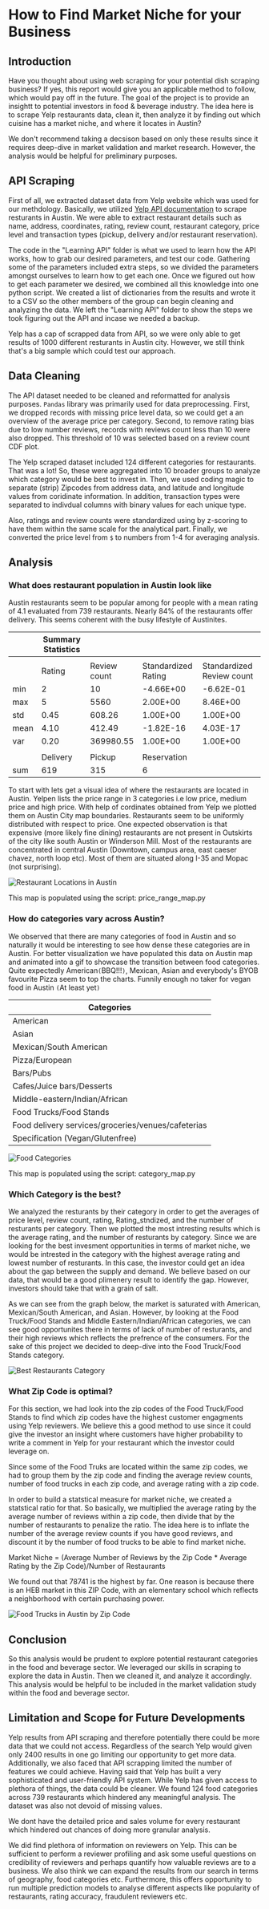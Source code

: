 # How to Find Market Niche for your Business
## Introduction
                                                            
Have you thought about using web scraping for your potential dish scraping business? If yes, this report would give you an applicable method to follow, which would pay off in the future. The goal of the project is to provide an insightt to potential investors in food & beverage industry. The idea here is to scrape Yelp restaurants data, clean it, then analyze it by finding out which cuisine has a market niche, and where it locates in Austin?

We don't recommend taking a decsison based on only these results since it requires deep-dive in market validation and market research. However, the analysis would be helpful for preliminary purposes.

## API Scraping

First of all, we extracted dataset data from Yelp website which was used for our methdology. Basically, we utilized [Yelp API documentation](https://www.yelp.com/developers/documentation/v3) to scrape resturants in Austin. We were able to extract restaurant details such as name, address, coordinates, rating, review count, restaurant category, price level and transaction types (pickup, delivery and/or restaurant reservation). 

The code in the "Learning API" folder is what we used to learn how the API works, how to grab our desired parameters, and test our code. Gathering some of the parameters included extra steps, so we divided the parameters amongst ourselves to learn how to get each one. Once we figured out how to get each parameter we desired, we combined all this knowledge into one python script. We created a list of dictionaries from the results and wrote it to a CSV so the other members of the group can begin cleaning and analyzing the data. We left the "Learning API" folder to show the steps we took figuring out the API and incase we needed a backup.

Yelp has a cap of scrapped data from API, so we were only able to get results of 1000 different resturants in Austin city. However, we still think that's a big sample which could test our approach. 

## Data Cleaning

The API dataset needed to be cleaned and reformatted for analysis purposes. `Pandas` library was primarily used for data preprocessing. First, we dropped records with missing price level data, so we could get a an overview of the average price per category. Second, to remove rating bias due to low number reviews, records with reviews count less than 10 were also dropped. This threshold of 10 was selected based on a review count CDF plot. 

The Yelp scraped dataset included 124 different categories for restaurants. That was a lot! So, these were aggregated into 10 broader groups to analyze which category would be best to invest in. Then, we used coding magic to separate (strip) Zipcodes from address data, and latitude and longitude values from coridinate information. In addition, transaction types were separated to indivdual columns with binary values for each unique type.

Also, ratings and review counts were standardized using by z-scoring to have them within the same scale for the analytical  part. Finally, we converted the price level from `$` to numbers from 1-4 for averaging analysis.

## Analysis

### What does restaurant population in Austin look like

Austin restaurants seem to be popular among for people with a mean rating of 4.1 evaluated from 739 restaurants. Nearly 84% of the restaurants offer delivery. This seems coherent with the busy lifestyle of Austinites. 

|      | Summary Statistics |              |                     |                           |
|------|--------------------|--------------|---------------------|---------------------------|
|      |                    |              |                     |                           |
|      | Rating             | Review count | Standardized Rating | Standardized Review count |
| min  | 2                  | 10           | -4.66E+00           | -6.62E-01                 |
| max  | 5                  | 5560         | 2.00E+00            | 8.46E+00                  |
| std  | 0.45               | 608.26       | 1.00E+00            | 1.00E+00                  |
| mean | 4.10               | 412.49       | -1.82E-16           | 4.03E-17                  |
| var  | 0.20               | 369980.55    | 1.00E+00            | 1.00E+00                  |
|      |                    |              |                     |                           |
|      | Delivery           | Pickup       | Reservation         |                           |
| sum  | 619                | 315          | 6                   |                           |



To start with lets get a visual idea of where the restaurants are located in Austin. Yelpen lists the price range in 3 categories i.e low price, medium price and high price. With help of cordinates obtained from Yelp we plotted them on Austin City map boundaries. Restaurants seem to be uniformly distributed with respect to price. One expected observation is that expensive (more likely fine dining) restaurants are not present in Outskirts of the city like south Austin or Winderson Mill. Most of the restaurants are concentrated in central Austin (Downtown, campus area, east caeser chavez, north loop etc). Most of them are situated along I-35 and Mopac (not surprising). 

![Restaurant Locations in Austin](/artifacts/figures/price_range_map.png)

This map is populated using the script: price_range_map.py

### How do categories vary across Austin?

We observed that there are many categories of food in Austin and so naturally it would be interesting to see how dense these categories are in Austin. For better visualization we have populated this data on Austin map and animated into a gif to showcase the transition between food categories. Quite expectedly American`(`BBQ!!!`)`, Mexican, Asian and everybody's BYOB favourite Pizza seem to top the charts. Funnily enough no taker for vegan food in Austin `(`At least yet`)`

| Categories                                         
|----------------------------------------------------|
| American                                           |
| Asian                                              |
| Mexican/South American                             |
| Pizza/European                                     |
| Bars/Pubs                                          |
| Cafes/Juice bars/Desserts                          |
| Middle-eastern/Indian/African                      |
| Food Trucks/Food Stands                            |
| Food delivery services/groceries/venues/cafeterias |
| Specification (Vegan/Glutenfree)                   |

![Food Categories](/artifacts/figures/category.gif)


This map is populated using the script: category_map.py

### Which Category is the best?

We analyzed the resturants by their category in order to get the averages of price level, review count, rating, Rating_stndized, and the number of resturants per category. Then we plotted the most intresting results which is the average rating, and the number of resturants by category. Since we are looking for the best invesment opportunities in terms of market niche, we would be intrested in the category with the highest average rating and lowest number of resturants. In this case, the investor could get an idea about the gap between the supply and demand. We believe based on our data, that would be a good plimenery result to identify the gap. However, investors should take that with a grain of salt.

As we can see from the graph below, the market is saturated with American, Mexican/South American, and Asian. However, by looking at the Food Truck/Food Stands and Middle Eastern/Indian/African categories, we can see good opportunites there in terms of lack of number of resturants, and their high reviews which reflects the prefrence of the consumers. For the sake of this project we decided to deep-dive into the Food Truck/Food Stands category.

![Best Restaurants Category](/artifacts/best_restaurant.jpeg)

### What Zip Code is optimal?

For this section, we had look into the zip codes of the Food Truck/Food Stands to find which zip codes have the highest customer engagments using Yelp reviewers. We believe this a good method to use since it could give the investor an insight where customers have higher probability to write a comment in Yelp for your restaurant which the investor could leverage on.

Since some of the Food Truks are located within the same zip codes, we had to group them by the zip code and finding the average review counts, number of food trucks in each zip code, and average rating with a zip code.

In order to build a statstical measure for market niche, we created a statstical ratio for that. So basically, we multiplied the average rating by the average number of reviews within a zip code, then divide that by the number of restaurants to penalize the ratio. The idea here is to inflate the number of the average review counts if you have good reviews, and discount it by the number of food trucks to be able to find market niche.

Market Niche = (Average Number of Reviews by the Zip Code * Average Rating by the Zip Code)/Number of Restaurants

We found out that 78741 is the highest by far. One reason is because there is an HEB market in this ZIP Code, with an elementary school which reflects a neighborhood with certain purchasing power.

![Food Trucks in Austin by Zip Code](/artifacts/food_trucks.jpeg)

## Conclusion

So this analysis would be prudent to explore potential restaurant categories in the food and beverage sector. We leveraged our skills in scraping to explore the data in Austin. Then we cleaned it, and analyze it accordingly. This analysis would be helpful to be included in the market validation study within the food and beverage sector.

## Limitation and Scope for Future Developments

Yelp results from API scraping and therefore potentially there could be more data that we could not access. Regardless of the search Yelp would given only 2400 results in one go limiting our opportunity to get more data. Additionally, we also faced that API scrapping limited the number of features we could achieve. Having said that Yelp has built a very sophisticated and user-friendly API system. 
While Yelp has given access to plethora of things, the data could be cleaner. We found 124 food categories across 739 restaurants which hindered any meaningful analysis. The dataset was also not devoid of missing values. 

We dont have the detailed price and sales volume for every restaurant which hindered out chances of doing more granular analysis.

We did find plethora of information on reviewers on Yelp. This can be sufficient to perform a reviewer profiling and ask some useful questions on credibility of reviewers and perhaps quantify how valuable reviews are to a business. 
We also think we can expand the results from our search in terms of geography, food categories etc. 
Furthermore, this offers opportunity  to run multiple prediction models to analyse different aspects like popularity of restaurants, rating accuracy, fraudulent  reviewers etc. 
